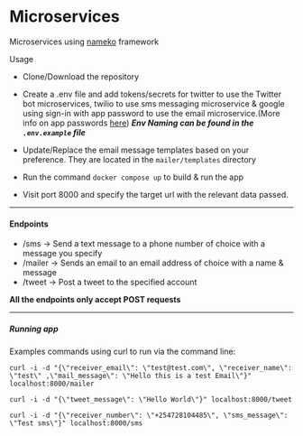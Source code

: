 # Microservices
Microservices using [nameko](https://github.com/nameko/nameko) framework

Usage
- Clone/Download the repository
- Create a .env file and add tokens/secrets for twitter to use the Twitter bot microservices, twilio to use sms messaging microservice & google using sign-in with app password to use the email microservice.(More info on app passwords [here](https://support.google.com/accounts/answer/185833))
    *****Env Naming can be found in the `.env.example` file*****
    
- Update/Replace the email message templates based on your preference. They are located in the `mailer/templates` directory
- Run the command `docker compose up` to build & run the app
- Visit port 8000 and specify the target url with the relevant data passed.

---

#### Endpoints
* /sms -> Send a text message to a phone number of choice with a message you specify
* /mailer -> Sends an email to an email address of choice with a name & message
* /tweet  -> Post a tweet to the specified account

**All the endpoints only accept POST requests**

---

##### Running app
Examples commands using curl to run via the command line:
```
curl -i -d "{\"receiver_email\": \"test@test.com\", \"receiver_name\": \"test\" ,\"mail_message\": \"Hello this is a test Email\"}" localhost:8000/mailer

curl -i -d "{\"tweet_message\": \"Hello World\"}" localhost:8000/tweet

curl -i -d "{\"receiver_number\": \"+254728104485\", \"sms_message\": \"Test sms\"}" localhost:8000/sms
```
